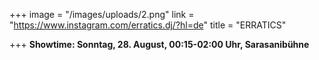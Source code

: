 +++
image = "/images/uploads/2.png"
link = "https://www.instagram.com/erratics.dj/?hl=de"
title = "ERRATICS"

+++
**Showtime: Sonntag, 28. August, 00:15-02:00 Uhr, Sarasanibühne**